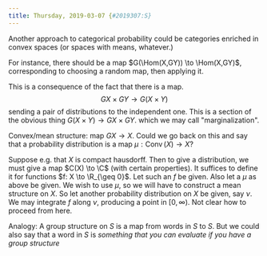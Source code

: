 ```yaml
---
title: Thursday, 2019-03-07 {#2019307:S}
---
```

Another approach to categorical probability could be categories enriched
in convex spaces (or spaces with means, whatever.)

For instance, there should be a map $G(\Hom(X,GY)) \to \Hom(X,GY)$,
corresponding to choosing a random map, then applying it.

This is a consequence of the fact that there is a map.
$$GX \times GY \to G(X \times Y)$$ sending a pair of distributions to
the independent one. This is a section of the obvious thing
$G(X \times Y) \to GX \times GY$. which we may call "marginalization".

Convex/mean structure: map $GX \to X$. Could we go back on this and say
that a probability distribution is a map
$\mu: \operatorname{Conv}(X) \to X$?

Suppose e.g. that $X$ is compact hausdorff. Then to give a distribution,
we must give a map $C(X) \to \C$ (with certain properties). It suffices
to define it for functions $f: X \to \R_{\geq 0}$. Let such an $f$ be
given. Also let a $\mu$ as above be given. We wish to use $\mu$, so we
will have to construct a mean structure on $X$. So let another
probability distribution on $X$ be given, say $\nu$. We may integrate
$f$ along $\nu$, producing a point in $[0,\infty)$. Not clear how to
proceed from here.

Analogy: A group structure on $S$ is a map from words in $S$ to $S$. But
we could also say that a word in $S$ is *something that you can evaluate
if you have a group structure*
